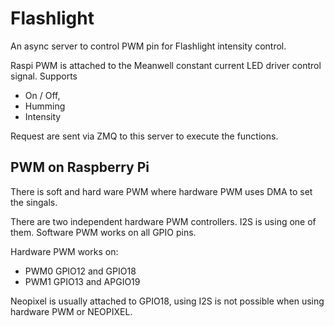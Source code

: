 # Flashlight
An async server to control PWM pin for Flashlight intensity control.

Raspi PWM is attached to the Meanwell constant current LED driver control signal.
Supports
- On / Off, 
- Humming
- Intensity

Request are sent via ZMQ to this server to execute the functions.

## PWM on Raspberry Pi
There is soft and hard ware PWM where hardware PWM uses DMA to set the singals.

There are two independent hardware PWM controllers. I2S is using one of them.
Software PWM works on all GPIO pins.

Hardware PWM works on:
- PWM0 GPIO12 and GPIO18
- PWM1 GPIO13 and APGIO19

Neopixel is usually attached to GPIO18, using I2S is not possible when using hardware PWM or NEOPIXEL. 
